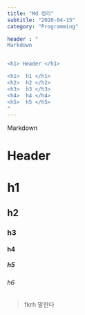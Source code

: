 ```yaml
---
title: "Md 정리"
subtitle: "2020-04-15"
category: "Programming"

header : "
Markdown


<h1> Header </h1>

<h1>  h1 </h1> 
<h2>  h2 </h2> 
<h3>  h3 </h3> 
<h4>  h4 </h4> 
<h5>  h5 </h5> 
"
---
```


Markdown


# Header 

# h1
## h2
### h3
#### h4
##### h5
###### h6

> fkrh 말한다 
> 
  
 